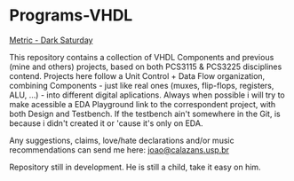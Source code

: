 # Programs-VHDL
[Metric - Dark Saturday](https://www.youtube.com/watch?v=lVn2UM8-sKI)

This repository contains a collection of VHDL Components and previous (mine and others) projects, based on both PCS3115 & PCS3225 disciplines contend.
Projects here follow a Unit Control + Data Flow organization, combining Components - just like real ones (muxes, flip-flops, registers, ALU, ...) - into different digital aplications. Always when possible i will try to make acessible a EDA Playground link to the correspondent project, with both Design and Testbench. If the testbench ain't somewhere in the Git, is because i didn't created it or 'cause it's only on EDA.

Any suggestions, claims, love/hate declarations and/or music recommendations can send me here: joao@calazans.usp.br

Repository still in development. He is still a child, take it easy on him.
